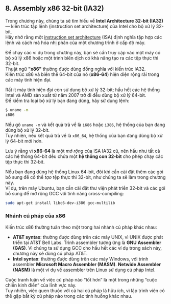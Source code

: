 ## 8. Assembly x86 32-bit (IA32)

Trong chương này, chúng ta sẽ tìm hiểu về **Intel Architecture 32-bit (IA32)** — kiến trúc tập lệnh (instruction set architecture) của Intel cho bộ xử lý 32-bit.  
Hãy nhớ rằng một [instruction set architecture](../C5-Arch/index.html#_what_von_neumann_knew_computer_architecture) (ISA) định nghĩa tập hợp các lệnh và cách mã hóa nhị phân của một chương trình ở cấp độ máy.  

Để chạy các ví dụ trong chương này, bạn sẽ cần truy cập vào một máy có bộ xử lý x86 hoặc một trình biên dịch có khả năng tạo ra các tệp thực thi 32-bit.  
Thuật ngữ **"x86"** thường được dùng đồng nghĩa với kiến trúc IA32.  
Kiến trúc x86 và biến thể 64-bit của nó (**x86-64**) hiện diện rộng rãi trong các máy tính hiện đại.

Rất ít máy tính hiện đại còn sử dụng bộ xử lý 32-bit; hầu hết các hệ thống Intel và AMD sản xuất từ năm 2007 trở đi đều dùng bộ xử lý 64-bit.  
Để kiểm tra loại bộ xử lý bạn đang dùng, hãy sử dụng lệnh:

```bash
$ uname -m
i686
```

Nếu gõ `uname -m` và kết quả trả về là `i686` hoặc `i386`, hệ thống của bạn đang dùng bộ xử lý 32-bit.  
Tuy nhiên, nếu kết quả trả về là `x86_64`, hệ thống của bạn đang dùng bộ xử lý 64-bit mới hơn.  

Lưu ý rằng vì **x86-64** là một *mở rộng* của ISA IA32 cũ, nên hầu như tất cả các hệ thống 64-bit đều chứa một **hệ thống con 32-bit** cho phép chạy các tệp thực thi 32-bit.

Nếu bạn đang dùng hệ thống Linux 64-bit, đôi khi cần cài đặt thêm các gói bổ sung để có thể *tạo* tệp thực thi 32-bit, như chúng ta sẽ làm trong chương này.  
Ví dụ, trên máy Ubuntu, bạn cần cài đặt thư viện phát triển 32-bit và các gói bổ sung để mở rộng GCC với tính năng cross-compiling:

```bash
sudo apt-get install libc6-dev-i386 gcc-multilib
```

### Nhánh cú pháp của x86

Kiến trúc x86 thường tuân theo một trong hai nhánh cú pháp khác nhau:

- **AT&T syntax**: thường được dùng trên các máy UNIX, vì UNIX được phát triển tại AT&T Bell Labs. Trình assembler tương ứng là **GNU Assembler (GAS)**. Vì chúng ta sử dụng GCC cho hầu hết các ví dụ trong sách này, chương này sẽ dùng cú pháp AT&T.
- **Intel syntax**: thường được dùng trên các máy Windows, với trình assembler **Microsoft Macro Assembler (MASM)**. **Netwide Assembler (NASM)** là một ví dụ về assembler trên Linux sử dụng cú pháp Intel.

Cuộc tranh luận về việc cú pháp nào “tốt hơn” là một trong những “cuộc chiến kinh điển” của lĩnh vực này.  
Tuy nhiên, việc quen thuộc với cả hai cú pháp là hữu ích, vì lập trình viên có thể gặp bất kỳ cú pháp nào trong các tình huống khác nhau.

